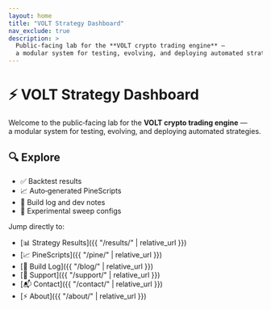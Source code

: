 ```yaml
---
layout: home
title: "VOLT Strategy Dashboard"
nav_exclude: true
description: >
  Public‑facing lab for the **VOLT crypto trading engine** —
  a modular system for testing, evolving, and deploying automated strategies.
---
```


# ⚡ VOLT Strategy Dashboard

Welcome to the public‑facing lab for the **VOLT crypto trading engine** —  
a modular system for testing, evolving, and deploying automated strategies.

## 🔍 Explore

- ✅ Backtest results  
- 📈 Auto‑generated PineScripts  
- 🧠 Build log and dev notes  
- 🧪 Experimental sweep configs  

Jump directly to:

- [📊 Strategy Results]({{ "/results/" | relative_url }})
- [📈 PineScripts]({{ "/pine/" | relative_url }})
- [🧠 Build Log]({{ "/blog/" | relative_url }})
- [🙌 Support]({{ "/support/" | relative_url }})
- [📬 Contact]({{ "/contact/" | relative_url }})
- [⚡ About]({{ "/about/" | relative_url }})
